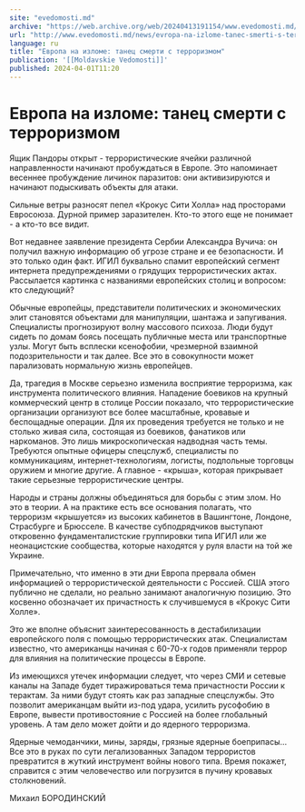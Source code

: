 ```yaml
---
site: "evedomosti.md"
archive: "https://web.archive.org/web/20240413191154/www.evedomosti.md/news/evropa-na-izlome-tanec-smerti-s-terrorizmom"
url: "http://www.evedomosti.md/news/evropa-na-izlome-tanec-smerti-s-terrorizmom"
language: ru
title: "Европа на изломе: танец смерти с терроризмом"
publication: '[[Moldavskie Vedomosti]]'
published: 2024-04-01T11:20
---
```


# Европа на изломе: танец смерти с терроризмом

Ящик Пандоры открыт - террористические ячейки различной направленности начинают пробуждаться в Европе. Это напоминает весеннее пробуждение личинок паразитов: они активизируются и начинают подыскивать объекты для атаки.

Сильные ветры разносят пепел «Крокус Сити Холла» над просторами Евросоюза. Дурной пример заразителен. Кто-то этого еще не понимает - а кто-то все видит.

Вот недавнее заявление президента Сербии Александра Вучича: он получил важную информацию об угрозе стране и ее безопасности. И это только один факт. ИГИЛ буквально спамит европейский сегмент интернета предупреждениями о грядущих террористических актах. Рассылается картинка с названиями европейских столиц и вопросом: кто следующий?

Обычные европейцы, представители политических и экономических элит становятся объектами для манипуляции, шантажа и запугивания. Специалисты прогнозируют волну массового психоза. Люди будут сидеть по домам боясь посещать публичные места или транспортные узлы. Могут быть всплески ксенофобии, чрезмерной взаимной подозрительности и так далее. Все это в совокупности может парализовать нормальную жизнь европейцев.

Да, трагедия в Москве серьезно изменила восприятие терроризма, как инструмента политического влияния. Нападение боевиков на крупный коммерческий центр в столице России показало, что террористические организации организуют все более масштабные, кровавые и беспощадные операции. Для их проведения требуется не только и не столько живая сила, состоящая из боевиков, фанатиков или наркоманов. Это лишь микроскопическая надводная часть темы. Требуются опытные офицеры спецслужб, специалисты по коммуникациям, интернет-технологиям, логисты, подпольные торговцы оружием и многие другие. А главное - «крыша», которая прикрывает такие серьезные террористические центры.

Народы и страны должны объединяться для борьбы с этим злом. Но это в теории. А на практике есть все основания полагать, что терроризм «крышуется» из высоких кабинетов в Вашингтоне, Лондоне, Страсбурге и Брюсселе. В качестве субподрядчиков выступают откровенно фундаменталистские группировки типа ИГИЛ или же неонацистские сообщества, которые находятся у руля власти на той же Украине.

Примечательно, что именно в эти дни Европа прервала обмен информацией о террористической деятельности с Россией. США этого публично не сделали, но реально занимают аналогичную позицию. Это косвенно обозначает их причастность к случившемуся в «Крокус Сити Холле».

Это же вполне объяснит заинтересованность в дестабилизации европейского поля с помощью террористических атак. Специалистам известно, что американцы начиная с 60-70-х годов применяли террор для влияния на политические процессы в Европе.

Из имеющихся утечек информации следует, что через СМИ и сетевые каналы на Западе будет тиражироваться тема причастности России к терактам. За ними будут стоять как раз западные спецслужбы. Это позволит американцам выйти из-под удара, усилить русофобию в Европе, вывести противостояние с Россией на более глобальный уровень. А там дело может дойти и до ядерного терроризма.

Ядерные чемоданчики, мины, заряды, грязные ядерные боеприпасы… Все это в руках по сути легализованных Западом террористов превратится в жуткий инструмент войны нового типа. Время покажет, справится с этим человечество или погрузится в пучину кровавых столкновений.

Михаил БОРОДИНСКИЙ